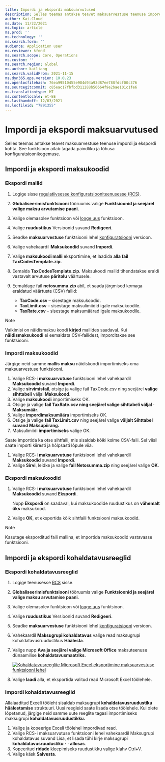 ```yaml
---
title: Impordi ja ekspordi maksuarvutused
description: Selles teemas antakse teavet maksuarvestuse teenuse impordi ja ekspordi kohta.
author: Kai-Cloud
ms.date: 11/22/2021
ms.topic: article
ms.prod: ''
ms.technology: ''
ms.search.form: ''
audience: Application user
ms.reviewer: kfend
ms.search.scope: Core, Operations
ms.custom: ''
ms.search.region: Global
ms.author: kailiang
ms.search.validFrom: 2021-11-15
ms.dyn365.ops.version: 10.0.23
ms.openlocfilehash: 76ea99510455e984d94a93d87ee788fdcf00c376
ms.sourcegitcommit: c85eac17fbfbd311288b50664f9e2bae101c1fe6
ms.translationtype: MT
ms.contentlocale: et-EE
ms.lasthandoff: 12/03/2021
ms.locfileid: "7891355"
---
```

# <a name="import-and-export-tax-calculations"></a>Impordi ja ekspordi maksuarvutused

Selles teemas antakse teavet maksuarvestuse teenuse impordi ja ekspordi kohta. See funktsioon aitab tagada paindliku ja tõhusa konfiguratsioonikogemuse.

## <a name="import-and-export-tax-codes"></a>Impordi ja ekspordi maksukoodid

### <a name="export-templates"></a>Ekspordi mallid

1. Logige sisse [regulatiivsesse konfiguratsiooniteenusesse (RCS)](https://marketing.configure.global.dynamics.com/).
2. **Globaliseerimisfunktsiooni** tööruumis valige **Funktsioonid ja seejärel valige maksu arvutamise** **paani**.
3. Valige olemasolev funktsioon või [looge uus](global-get-started-with-tax-calculation-service.md#set-up-tax-calculation-in-rcs) funktsioon.
4. Valige **ruudustikus** Versioonid suvand **Redigeeri**.
5. Seadke **maksuarvestuse** funktsiooni lehel [konfiguratsiooni](global-get-started-with-tax-calculation-service.md#set-up-tax-calculation-in-rcs) versioon.
6. Valige vahekaardil **Maksukoodid** suvand **Impordi**.
7. Valige **maksukoodi malli** eksportimine, et laadida **alla fail TaxCodesTemplate.zip.**
8. Eemalda **TaxCodesTemplate.zip.** Maksukoodi mallid tihendatakse eraldi vastavalt arvutuse **päritolu** väärtusele.
9. Eemaldage fail **netosumma.zip** abil, et saada järgmised komaga eraldatud väärtuste (CSV) failid:

    - **TaxCode.csv** – sisestage maksukoodid.
    - **TaxLimit.csv** – sisestage maksulimiidid igale maksukoodile.
    - **TaxRate.csv** – sisestage maksumäärad igale maksukoodile.

> [!NOTE]
> Vaikimisi on näidismaksu koodi **kirjed** mallides saadaval. Kui **näidismaksukoodi** ei eemaldata CSV-failidest, imporditakse see funktsiooni.

### <a name="import-tax-codes"></a>Impordi maksukoodid

Järgige neid samme **mallis maksu** näidiskoodi importimiseks oma maksuarvestuse funktsiooni.

1. Valige RCS-i **maksuarvutuse** funktsiooni lehel vahekaardil **Maksukoodid** suvand **Impordi**.
2. Valige **sirvimisfail**, otsige ja valige fail TaxCode.csv ning seejärel **valige** **sihttabeli** väljal **Maksukood**.
3. Valige **maksukoodi** importimiseks OK.
4. Otsige ja valige **fail TaxRate.csv ning seejärel valige sihttabeli väljal** **·** **Maksumäär**.
5. Valige **impordimaksumäära** importimiseks OK.
6. Otsige ja valige **fail TaxLimit.csv** ning seejärel valige **väljalt Sihttabel suvand** **Maksupiirang.**
7. Maksulimiidi **importimiseks** valige OK.

Saate importida ka otse sihtfaili, mis sisaldab kõiki kolme CSV-faili. Sel viisil saate importi kiiresti ja hõlpsasti lõpule viia.

1. Valige RCS-i **maksuarvutuse** funktsiooni lehel vahekaardil **Maksukoodid** suvand **Impordi**.
2. Valige **Sirvi**, leidke ja valige **fail Netosumma.zip** ning seejärel valige **OK**.

### <a name="export-tax-codes"></a>Ekspordi maksukoodid

1. Valige RCS-i **maksuarvutuse** funktsiooni lehel vahekaardil **Maksukoodid** suvand **Ekspordi**.

    Nupp **Ekspordi** on saadaval, kui maksukoodide ruudustikus on **vähemalt üks** maksukood.

2. Valige **OK**, et eksportida kõik sihtfaili funktsiooni maksukoodid.

> [!NOTE]
> Kasutage eksporditud faili mallina, et importida maksukoodid vastavasse funktsiooni.

## <a name="import-and-export-applicability-rules"></a>Impordi ja ekspordi kohaldatavusreeglid

### <a name="export-applicability-rules"></a>Ekspordi kohaldatavusreeglid

1. Logige teenusesse [RCS](https://marketing.configure.global.dynamics.com/) sisse.
2. **Globaliseerimisfunktsiooni** tööruumis valige **Funktsioonid ja seejärel valige maksu arvutamise** **paani**.
3. Valige olemasolev funktsioon või [looge uus](global-get-started-with-tax-calculation-service.md#set-up-tax-calculation-in-rcs) funktsioon.
4. Valige **ruudustikus** Versioonid suvand **Redigeeri**.
5. Seadke **maksuarvestuse** funktsiooni lehel [konfiguratsiooni](global-get-started-with-tax-calculation-service.md#set-up-tax-calculation-in-rcs) versioon.
6. Vahekaardil **Maksugrupi kohaldatavus** valige read maksugrupi kohaldatavusruudustikus **Häälesta**.
7. Valige nupp **Ava ja seejärel valige Microsoft Office** maksuteenuse dünaamilise **kohaldatavusmaatriks.**

    [![Kohaldatavusreeglite Microsoft Excel eksportimine maksuarvestuse funktsiooni lehel](./media/tax-cal-import-export-1.png)](./media/tax-cal-import-export-1.png)

8. Valige **laadi** alla, et eksportida valitud read Microsoft Excel töölehele.

### <a name="import-applicability-rules"></a>Impordi kohaldatavusreeglid

Allalaaditud Exceli tööleht sisaldab maksugrupi **kohaldatavusruudustiku häälestamise** struktuuri. Uusi reegleid saate lisada otse töölehele. Kui olete lõpetanud, järgige neid samme uute reeglite tagasi importimiseks maksugrupi **kohaldatavusruudustikku.**

1. Valige ja kopeerige Exceli töölehel impordivad read.
2. Valige RCS-i maksuarvutuse funktsiooni lehel vahekaardil Maksugrupi kohaldatavus suvand Lisa, et lisada tühi kirje maksugrupi **kohaldatavusruudustiku** **·** **·** **allosas**.
3. Kopeeritud **ridade** kleepimiseks ruudustikku valige klahv Ctrl+V.
4. Valige käsk **Salvesta**.
